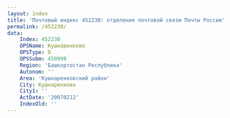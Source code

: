 ```yaml
---
layout: index
title: 'Почтовый индекс 452230: отделение почтовой связи Почты России'
permalink: /452230/
data:
    Index: 452230
    OPSName: Кушнаренково
    OPSType: О
    OPSSubm: 450999
    Region: 'Башкортостан Республика'
    Autonom: ''
    Area: 'Кушнаренковский район'
    City: Кушнаренково
    City1: ''
    ActDate: '20070212'
    IndexOld: ''
---
```

